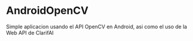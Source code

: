# AndroidOpenCV
Simple aplicacion usando el API OpenCV en Android, asi como el uso de la Web API de ClarifAI
